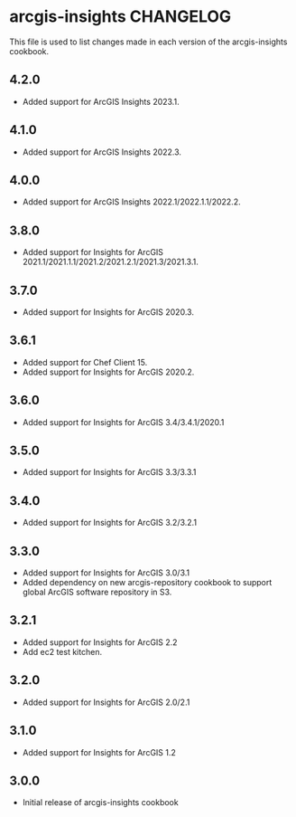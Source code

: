 # arcgis-insights CHANGELOG

This file is used to list changes made in each version of the arcgis-insights cookbook.

## 4.2.0
- Added support for ArcGIS Insights 2023.1.

## 4.1.0
- Added support for ArcGIS Insights 2022.3.

## 4.0.0
- Added support for ArcGIS Insights 2022.1/2022.1.1/2022.2.

## 3.8.0
- Added support for Insights for ArcGIS 2021.1/2021.1.1/2021.2/2021.2.1/2021.3/2021.3.1.

## 3.7.0
- Added support for Insights for ArcGIS 2020.3.

## 3.6.1
- Added support for Chef Client 15.
- Added support for Insights for ArcGIS 2020.2.

## 3.6.0
- Added support for Insights for ArcGIS 3.4/3.4.1/2020.1

## 3.5.0
- Added support for Insights for ArcGIS 3.3/3.3.1

## 3.4.0
- Added support for Insights for ArcGIS 3.2/3.2.1

## 3.3.0
- Added support for Insights for ArcGIS 3.0/3.1
- Added dependency on new arcgis-repository cookbook to support global ArcGIS software repository in S3.

## 3.2.1
- Added support for Insights for ArcGIS 2.2
- Add ec2 test kitchen.

## 3.2.0
- Added support for Insights for ArcGIS 2.0/2.1

## 3.1.0
- Added support for Insights for ArcGIS 1.2

## 3.0.0
- Initial release of arcgis-insights cookbook
